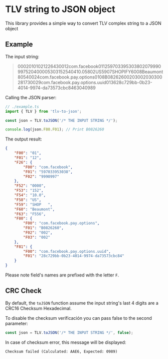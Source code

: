 # TLV string to JSON object

This library provides a simple way to convert TLV complex string to a JSON object

## Example

The input string:
> 00020101021226430012com.facebook011259703395303802079990997520400005303152540410.05802US5907SHOPIFY6008Beaumont80540024com.facebook.pay.options0108B08262600203002030300281730029com.facebook.pay.options.uuid013628c729bb-0b23-4014-9974-da73573cbc8463040989

Calling the JSON parser:
```typescript
// ./example.ts
import { TLV } from 'tlv-to-json';

const json = TLV.toJSON('/* THE INPUT STRING */');

console.log(json.F80.F01); // Print B0826260
```

The output result:
```json
{
    "F00": "01",
    "F01": "12",
    "F26": {
        "F00": "com.facebook",
        "F01": "597033953038",
        "F02": "9990997"
    },
    "F52": "0000",
    "F53": "152",
    "F54": "10.0",
    "F58": "US",
    "F59": "SHOP   ",
    "F60": "Beaumont",
    "F63": "F556",
    "F80": {
        "F00": "com.facebook.pay.options",
        "F01": "B0826260",
        "F02": "002",
        "F03": "002"
    },
    "F81": {
        "F00": "com.facebook.pay.options.uuid",
        "F01": "28c729bb-0b23-4014-9974-da73573cbc84"
    }
}
```

Please note field's names are prefixed with the letter `F`.

## CRC Check

By default, the `toJSON` function assume the input string's last 4 digits are a CRC16 Checksum Hexadecimal.

To disable the checksum verificación you can pass false to the second parameter:
```typescript
const json = TLV.toJSON('/* THE INPUT STRING */', false);
```

In case of checksum error, this message will be displayed:
```
Checksum failed (Calculated: AAE6, Expected: 0989)
```